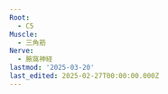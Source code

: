 ```yaml
---
Root:
  - C5
Muscle:
  - 三角筋
Nerve:
  - 腋窩神経
lastmod: '2025-03-20'
last_edited: 2025-02-27T00:00:00.000Z
---
```



